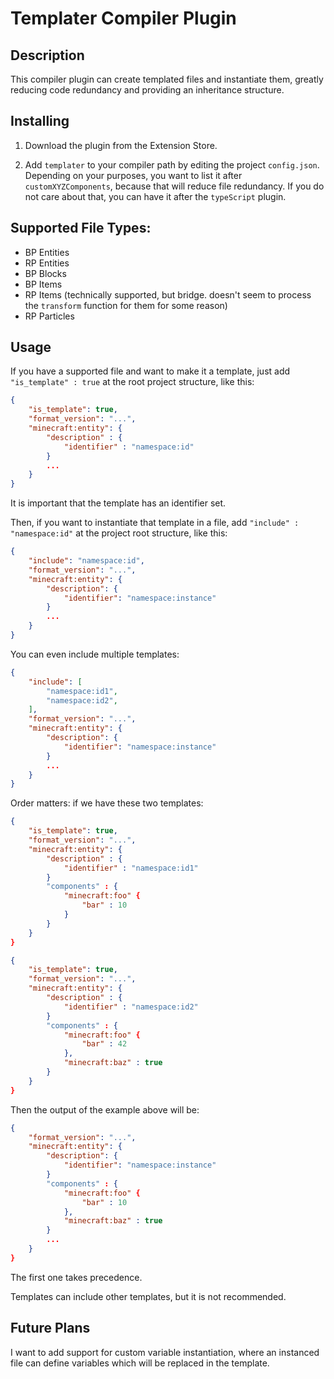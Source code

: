 # Templater Compiler Plugin

## Description

This compiler plugin can create templated files and instantiate them, greatly reducing code redundancy and providing an inheritance structure.

## Installing

1. Download the plugin from the Extension Store.

2. Add `templater` to your compiler path by editing the project `config.json`. Depending on your purposes, you want to list it after `customXYZComponents`, because that will reduce file redundancy. If you do not care about that, you can have it after the `typeScript` plugin.

## Supported File Types:

- BP Entities
- RP Entities
- BP Blocks
- BP Items
- RP Items (technically supported, but bridge. doesn't seem to process the `transform` function for them for some reason)
- RP Particles

## Usage

If you have a supported file and want to make it a template, just add `"is_template" : true` at the root project structure, like this:

```json
{
	"is_template": true,
	"format_version": "...",
	"minecraft:entity": {
        "description" : {
            "identifier" : "namespace:id"
        }
		...
	}
}
```

It is important that the template has an identifier set.

Then, if you want to instantiate that template in a file, add `"include" : "namespace:id"` at the project root structure, like this:

```json
{
	"include": "namespace:id",
	"format_version": "...",
	"minecraft:entity": {
		"description": {
			"identifier": "namespace:instance"
		}
        ...
   	}
}		
```

You can even include multiple templates:

```json
{
	"include": [
		"namespace:id1",
		"namespace:id2",
	],
	"format_version": "...",
	"minecraft:entity": {
		"description": {
			"identifier": "namespace:instance"
		}
        ...
   	}
}		
```

Order matters: if we have these two templates:

```json
{
	"is_template": true,
	"format_version": "...",
	"minecraft:entity": {
        "description" : {
            "identifier" : "namespace:id1"
        }
		"components" : {
			"minecraft:foo" {
				"bar" : 10
            }
		}
	}
}
```

```json
{
	"is_template": true,
	"format_version": "...",
	"minecraft:entity": {
        "description" : {
            "identifier" : "namespace:id2"
        }
		"components" : {
			"minecraft:foo" {
				"bar" : 42
            },
    		"minecraft:baz" : true
		}
	}
}
```

Then the output of the example above will be:

```json
{
	"format_version": "...",
	"minecraft:entity": {
		"description": {
			"identifier": "namespace:instance"
		}
        "components" : {
			"minecraft:foo" {
				"bar" : 10
            },
    		"minecraft:baz" : true
		}
		...
   	}
}	
```

The first one takes precedence.

Templates can include other templates, but it is not recommended.

## Future Plans

I want to add support for custom variable instantiation, where an instanced file can define variables which will be replaced in the template.

